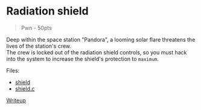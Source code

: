 # Radiation shield
> Pwn - 50pts

Deep within the space station "Pandora", a looming solar flare threatens the lives of the station's crew. <br>
The crew is locked out of the radiation shield controls, so you must hack into the system to increase the shield's protection to `maximum`.

Files:
- [shield](src/shield)
- [shield.c](src/shield.c)

[Writeup](writeup/README.md)
